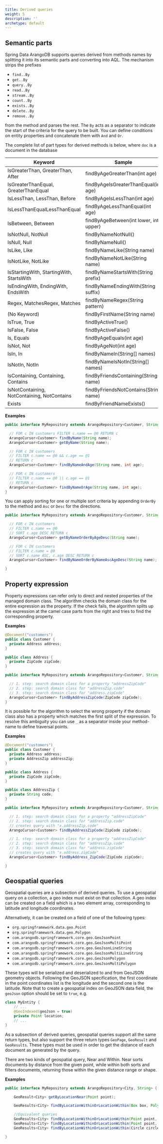 ```yaml
---
title: Derived queries
weight: 5
description: ''
archetype: default
---
```

## Semantic parts

Spring Data ArangoDB supports queries derived from methods names by splitting it
into its semantic parts and converting into AQL. The mechanism strips the
prefixes

- `find..By`
- `get..By`
- `query..By`
- `read..By`
- `stream..By`
- `count..By`
- `exists..By`
- `delete..By`
- `remove..By`

from the method and parses the rest. The `By` acts as a separator to indicate
the start of the criteria for the query to be built. You can define conditions
on entity properties and concatenate them with `And` and `Or`.

The complete list of part types for derived methods is below, where `doc` is a
document in the database

| Keyword                                     | Sample                                 | Predicate                              |
| ------------------------------------------- | -------------------------------------- | -------------------------------------- |
| IsGreaterThan, GreaterThan, After           | findByAgeGreaterThan(int age)          | doc.age > age                          |
| IsGreaterThanEqual, GreaterThanEqual        | findByAgeIsGreaterThanEqual(int age)   | doc.age >= age                         |
| IsLessThan, LessThan, Before                | findByAgeIsLessThan(int age)           | doc.age < age                          |
| IsLessThanEqualLessThanEqual                | findByAgeLessThanEqual(int age)        | doc.age <= age                         |
| IsBetween, Between                          | findByAgeBetween(int lower, int upper) | lower < doc.age < upper                |
| IsNotNull, NotNull                          | findByNameNotNull()                    | doc.name != null                       |
| IsNull, Null                                | findByNameNull()                       | doc.name == null                       |
| IsLike, Like                                | findByNameLike(String name)            | doc.name LIKE name                     |
| IsNotLike, NotLike                          | findByNameNotLike(String name)         | NOT(doc.name LIKE name)                |
| IsStartingWith, StartingWith, StartsWith    | findByNameStartsWith(String prefix)    | doc.name LIKE prefix                   |
| IsEndingWith, EndingWith, EndsWith          | findByNameEndingWith(String suffix)    | doc.name LIKE suffix                   |
| Regex, MatchesRegex, Matches                | findByNameRegex(String pattern)        | REGEX_TEST(doc.name, name, ignoreCase) |
| (No Keyword)                                | findByFirstName(String name)           | doc.name == name                       |
| IsTrue, True                                | findByActiveTrue()                     | doc.active == true                     |
| IsFalse, False                              | findByActiveFalse()                    | doc.active == false                    |
| Is, Equals                                  | findByAgeEquals(int age)               | doc.age == age                         |
| IsNot, Not                                  | findByAgeNot(int age)                  | doc.age != age                         |
| IsIn, In                                    | findByNameIn(String[] names)           | doc.name IN names                      |
| IsNotIn, NotIn                              | findByNameIsNotIn(String[] names)      | doc.name NOT IN names                  |
| IsContaining, Containing, Contains          | findByFriendsContaining(String name)   | name IN doc.friends                    |
| IsNotContaining, NotContaining, NotContains | findByFriendsNotContains(String name)  | name NOT IN doc.friends                |
| Exists                                      | findByFriendNameExists()               | HAS(doc.friend, name)                  |

**Examples**

```java
public interface MyRepository extends ArangoRepository<Customer, String> {

  // FOR c IN customers FILTER c.name == @0 RETURN c
  ArangoCursor<Customer> findByName(String name);
  ArangoCursor<Customer> getByName(String name);

  // FOR c IN customers
  // FILTER c.name == @0 && c.age == @1
  // RETURN c
  ArangoCursor<Customer> findByNameAndAge(String name, int age);

  // FOR c IN customers
  // FILTER c.name == @0 || c.age == @1
  // RETURN c
  ArangoCursor<Customer> findByNameOrAge(String name, int age);
}
```

You can apply sorting for one or multiple sort criteria by appending `OrderBy`
to the method and `Asc` or `Desc` for the directions.

```java
public interface MyRepository extends ArangoRepository<Customer, String> {

  // FOR c IN customers
  // FILTER c.name == @0
  // SORT c.age DESC RETURN c
  ArangoCursor<Customer> getByNameOrderByAgeDesc(String name);

  // FOR c IN customers
  // FILTER c.name = @0
  // SORT c.name ASC, c.age DESC RETURN c
  ArangoCursor<Customer> findByNameOrderByNameAscAgeDesc(String name);

}
```

## Property expression

Property expressions can refer only to direct and nested properties of the
managed domain class. The algorithm checks the domain class for the entire
expression as the property. If the check fails, the algorithm splits up the
expression at the camel case parts from the right and tries to find the
corresponding property.

**Examples**

```java
@Document("customers")
public class Customer {
  private Address address;
}

public class Address {
  private ZipCode zipCode;
}

public interface MyRepository extends ArangoRepository<Customer, String> {

  // 1. step: search domain class for a property "addressZipCode"
  // 2. step: search domain class for "addressZip.code"
  // 3. step: search domain class for "address.zipCode"
  ArangoCursor<Customer> findByAddressZipCode(ZipCode zipCode);
}
```

It is possible for the algorithm to select the wrong property if the domain
class also has a property which matches the first split of the expression.
To resolve this ambiguity you can use `_` as a separator inside your
method-name to define traversal points.

**Examples**

```java
@Document("customers")
public class Customer {
  private Address address;
  private AddressZip addressZip;
}

public class Address {
  private ZipCode zipCode;
}

public class AddressZip {
  private String code;
}

public interface MyRepository extends ArangoRepository<Customer, String> {

  // 1. step: search domain class for a property "addressZipCode"
  // 2. step: search domain class for "addressZip.code"
  // creates query with "x.addressZip.code"
  ArangoCursor<Customer> findByAddressZipCode(ZipCode zipCode);

  // 1. step: search domain class for a property "addressZipCode"
  // 2. step: search domain class for "addressZip.code"
  // 3. step: search domain class for "address.zipCode"
  // creates query with "x.address.zipCode"
  ArangoCursor<Customer> findByAddress_ZipCode(ZipCode zipCode);

}
```

## Geospatial queries

Geospatial queries are a subsection of derived queries. To use a geospatial
query on a collection, a geo index must exist on that collection. A geo index
can be created on a field which is a two element array, corresponding to
latitude and longitude coordinates.

Alternatively, it can be created on a field of one of the following types:
- `org.springframework.data.geo.Point`
- `org.springframework.data.geo.Polygon`
- `com.arangodb.springframework.core.geo.GeoJsonPoint`
- `com.arangodb.springframework.core.geo.GeoJsonMultiPoint`
- `com.arangodb.springframework.core.geo.GeoJsonLineString`
- `com.arangodb.springframework.core.geo.GeoJsonMultiLineString`
- `com.arangodb.springframework.core.geo.GeoJsonPolygon`
- `com.arangodb.springframework.core.geo.GeoJsonMultiPolygon`

These types will be serialized and deserialized to and from GeoJSON geometry
objects. Following the GeoJSON specification, the first coordinate in the point
coordinates list is the longitude and the second one is the latitude.
Note that to create a geospatial index on GeoJSON data field, the `geoJson`
option should be set to `true`, e.g.

```java
class MyEntity {
    // ...
    @GeoIndexed(geoJson = true)
    private Point location;
    // ...
}
```

As a subsection of derived queries, geospatial queries support all the same
return types, but also support the three return types `GeoPage`, `GeoResult` and
`GeoResults`. These types must be used in order to get the distance of each
document as generated by the query.

There are two kinds of geospatial query, Near and Within. Near sorts documents
by distance from the given point, while within both sorts and filters documents,
returning those within the given distance range or shape.

**Examples**

```java
public interface MyRepository extends ArangoRepository<City, String> {

    GeoResult<City> getByLocationNear(Point point);

    GeoResults<City> findByLocationWithinOrLocationWithin(Box box, Polygon polygon);

    //Equivalent queries
    GeoResults<City> findByLocationWithinOrLocationWithin(Point point, int distance);
    GeoResults<City> findByLocationWithinOrLocationWithin(Point point, Distance distance);
    GeoResults<City> findByLocationWithinOrLocationWithin(Circle circle);

}
```
